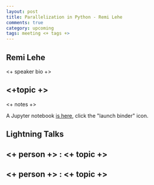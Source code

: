 ```yaml
---
layout: post
title: Parallelization in Python - Remi Lehe
comments: true
category: upcoming
tags: meeting <+ tags +>
---
```


## Remi Lehe

<+ speaker bio +> 

## <+topic +>

<+ notes +>

A Jupyter notebook [is here](https://github.com/RemiLehe/thw_parallel_python), click the "launch binder" icon.

## Lightning Talks 

## <+ person +> : <+ topic +>

## <+ person +> : <+ topic +>
